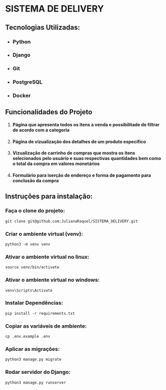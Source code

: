 # SISTEMA DE DELIVERY


## Tecnologias Utilizadas:

* ### Python
* ### Django
* ### Git
* ### PostgreSQL
* ### Docker


## Funcionalidades do Projeto
1. #### Página que apresenta todos os itens a venda e possibilitade de filtrar de acordo com a categoria
2. #### Página de vizualização dos detalhes de um produto específico
3. #### Vizualização de carrinho de compras que mostra os itens selecionados pelo usuário e suas respectivas quantidades bem como o total da compra em valores monetários
4. #### Formulário para iserção de endereço e forma de pagamento para conclusão da compra

## Instruções para instalação:

### Faça o clone do projeto:
```commandline
git clone git@github.com:JulianaRaquel/SISTEMA_DELIVERY.git
```
### Criar o ambiente virtual (venv):
```commandline
python3 -m venv venv
```
### Ativar o ambiente virtual no linux:
```commandline
source venv/bin/activate
```
### Ativar o ambiente virtual no windows:
```commandline
venv\Scripts\Activate
```
### Instalar Dependências:
```commandline
pip install -r requirements.txt
```
### Copiar as variáveis de ambiente:
```commandline
cp .env.example .env
```
### Aplicar as migrações:
```commandline
python3 manage.py migrate
```
### Rodar servidor do Django:
```commandline
python3 manage.py runserver
```